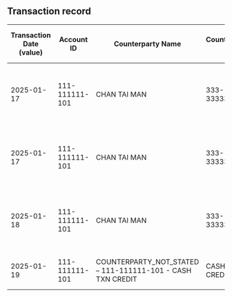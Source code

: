 ## Transaction record
| Transaction Date (value) | Account ID | Counterparty Name | Counterparty ID | Originating Currency | Originating Amount | Debit Credit Indicator | Beneficiary Bank Raw | Originator Bank Raw | Beneficiary Name | Originator Account Number | Transaction Type Source | Transaction Code Description | Sending Bank Account Number | Sending Bank Address | Converted Amount | Fraud payment |
| --- | --- | --- | --- | --- | --- | --- | --- | --- | --- | --- | --- | --- | --- | --- | --- | --- |
| 2025-01-17 | 111-111111-101 | CHAN TAI MAN | 333-333333-101 | HKD | 200000 | C | Hang Seng Bank Ltd. | The Hongkong and Shanghai Banking Corporation Limited | MR CHAN TAI MAN | 333-333333-101 | CWTF | WIRE-TRANSFER CREDIT | NaN | The Hongkong and Shanghai Banking Corporation Limited HK | 200000 | １＝３ |
| 2025-01-17 | 111-111111-101 | CHAN TAI MAN | 333-333333-101 | HKD | 4000 | C | Hang Seng Bank Ltd. | The Hongkong and Shanghai Banking Corporation Limited | MR CHAN TAI MAN | 333-333333-101 | CWTF | WIRE-TRANSFER CREDIT | NaN | The Hongkong and Shanghai Banking Corporation Limited HK | 4000 | ２＝４ |
| 2025-01-18 | 111-111111-101 | CHAN TAI MAN | 333-333333-101 | HKD | 100000 | C | Hang Seng Bank Ltd. | The Hongkong and Shanghai Banking Corporation Limited | MR CHAN TAI MAN | 333-333333-101 | CWTF | WIRE-TRANSFER CREDIT | NaN | The Hongkong and Shanghai Banking Corporation Limited HK | 100000 | ６ |
| 2025-01-19 | 111-111111-101 | COUNTERPARTY\_NOT\_STATED – 111-111111-101 - CASH TXN CREDIT | CASH TXN CREDIT | HKD | 22000 | C | NaN | NaN | MR CHAN TAI MAN | COUNTERPARTY\_NOT\_STATED –111-111111-101 - CASH TXN CREDIT | CCCS | ATM/CDM CASH CREDIT USINGACCOUNT INPUT | NaN | NaN | 22000 | ５ |
